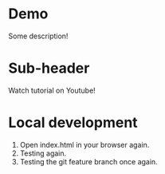 # Demo

Some description!

# Sub-header

Watch tutorial on Youtube!

# Local development

1. Open index.html in your browser again.
2. Testing again.
3. Testing the git feature branch once again.